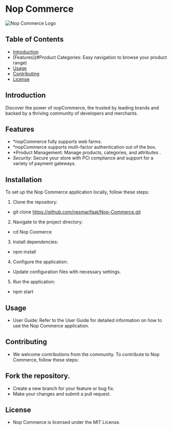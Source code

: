 # Nop Commerce

![Nop Commerce Logo](68747470733a2f2f7777772e6e6f70636f6d6d657263652e636f6d2f696d616765732f6769746875622f726573706f6e736976655f646576696365735f636f6465706c65782e706e67237631.png)

## Table of Contents

- [Introduction](#introduction)
- [Features](#Product Categories: Easy navigation to browse your product range)
- [Usage](#usage)
- [Contributing](#http://contributor-covenant.org/version/1/4)
- [License](#http://opensource.org/licenses/GPL-3.0)

## Introduction

Discover the power of nopCommerce, the trusted by leading brands and backed by a thriving community of developers and merchants.

## Features

- *nopCommerce fully supports web farms.
- *nopCommerce supports multi-factor authentication out of the box.
- *Product Management: Manage products, categories, and attributes .
- *Security*: Secure your store with PCI compliance and support for a variety of payment gateways.

## Installation

To set up the Nop Commerce application locally, follow these steps:

1. Clone the repository:
*   git clone https://github.com/nesmarifaat/Nop-Commerce.git
2. Navigate to the project directory:
*   cd Nop Coomerce
3. Install dependencies:
*   npm install
4. Configure the application:

* Update configuration files with necessary settings.
5. Run the application:
*   npm start

## Usage
* User Guide: Refer to the User Guide for detailed information on how to use the Nop Commerce application.

## Contributing
* We welcome contributions from the community. To contribute to Nop Commerce, follow these steps:

## Fork the repository.
* Create a new branch for your feature or bug fix.
* Make your changes and submit a pull request.

## License
* Nop Commerce is licensed under the MIT License.